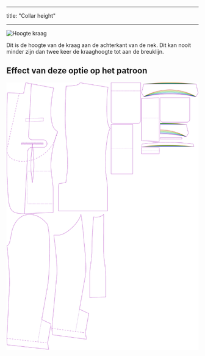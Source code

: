 - - -
title: "Collar height"
- - -

![Hoogte kraag](collarheight.svg)

Dit is de hoogte van de kraag aan de achterkant van de nek. Dit kan nooit minder zijn dan twee keer de kraaghoogte tot aan de breuklijn.

## Effect van deze optie op het patroon

![Deze afbeelding toont het effect van deze optie door meerdere varianten die een andere waarde hebben voor deze optie te vervangen](jaeger_collarheight_sample.svg "Effect of this option on the pattern")

